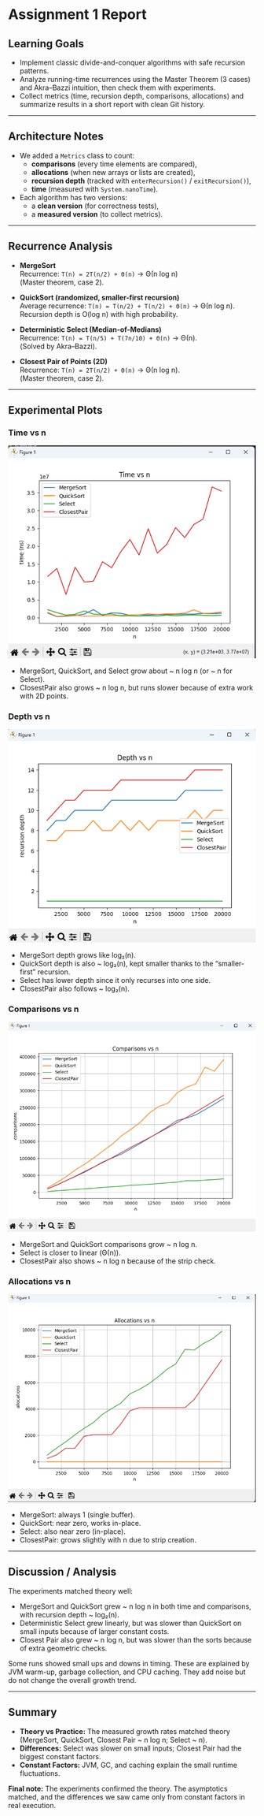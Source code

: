 # Assignment 1 Report

## Learning Goals
- Implement classic divide-and-conquer algorithms with safe recursion patterns.
- Analyze running-time recurrences using the Master Theorem (3 cases) and Akra–Bazzi intuition, then check them with experiments.
- Collect metrics (time, recursion depth, comparisons, allocations) and summarize results in a short report with clean Git history.

---

## Architecture Notes
- We added a `Metrics` class to count:
    - **comparisons** (every time elements are compared),
    - **allocations** (when new arrays or lists are created),
    - **recursion depth** (tracked with `enterRecursion()` / `exitRecursion()`),
    - **time** (measured with `System.nanoTime`).
- Each algorithm has two versions:
    - a **clean version** (for correctness tests),
    - a **measured version** (to collect metrics).

---

## Recurrence Analysis

- **MergeSort**  
  Recurrence: `T(n) = 2T(n/2) + Θ(n)` → Θ(n log n)  
  (Master theorem, case 2).

- **QuickSort (randomized, smaller-first recursion)**  
  Average recurrence: `T(n) = T(n/2) + T(n/2) + Θ(n)` → Θ(n log n).  
  Recursion depth is O(log n) with high probability.

- **Deterministic Select (Median-of-Medians)**  
  Recurrence: `T(n) = T(n/5) + T(7n/10) + Θ(n)` → Θ(n).  
  (Solved by Akra–Bazzi).

- **Closest Pair of Points (2D)**  
  Recurrence: `T(n) = 2T(n/2) + Θ(n)` → Θ(n log n).  
  (Master theorem, case 2).

---

## Experimental Plots

### Time vs n
![img.png](img.png)
- MergeSort, QuickSort, and Select grow about ~ n log n (or ~ n for Select).
- ClosestPair also grows ~ n log n, but runs slower because of extra work with 2D points.

### Depth vs n
![img_1.png](img_1.png)
- MergeSort depth grows like log₂(n).
- QuickSort depth is also ~ log₂(n), kept smaller thanks to the “smaller-first” recursion.
- Select has lower depth since it only recurses into one side.
- ClosestPair also follows ~ log₂(n).

### Comparisons vs n
![img_2.png](img_2.png)
- MergeSort and QuickSort comparisons grow ~ n log n.
- Select is closer to linear (Θ(n)).
- ClosestPair also shows ~ n log n because of the strip check.

### Allocations vs n
![img_3.png](img_3.png)
- MergeSort: always 1 (single buffer).
- QuickSort: near zero, works in-place.
- Select: also near zero (in-place).
- ClosestPair: grows slightly with n due to strip creation.


---

## Discussion / Analysis

The experiments matched theory well:
- MergeSort and QuickSort grew ~ n log n in both time and comparisons, with recursion depth ~ log₂(n).
- Deterministic Select grew linearly, but was slower than QuickSort on small inputs because of larger constant costs.
- Closest Pair also grew ~ n log n, but was slower than the sorts because of extra geometric checks.

Some runs showed small ups and downs in timing. These are explained by JVM warm-up, garbage collection, and CPU caching. They add noise but do not change the overall growth trend.

---

## Summary

- **Theory vs Practice:** The measured growth rates matched theory (MergeSort, QuickSort, Closest Pair ~ n log n; Select ~ n).
- **Differences:** Select was slower on small inputs; Closest Pair had the biggest constant factors.
- **Constant Factors:** JVM, GC, and caching explain the small runtime fluctuations.

**Final note:** The experiments confirmed the theory. The asymptotics matched, and the differences we saw came only from constant factors in real execution.  
